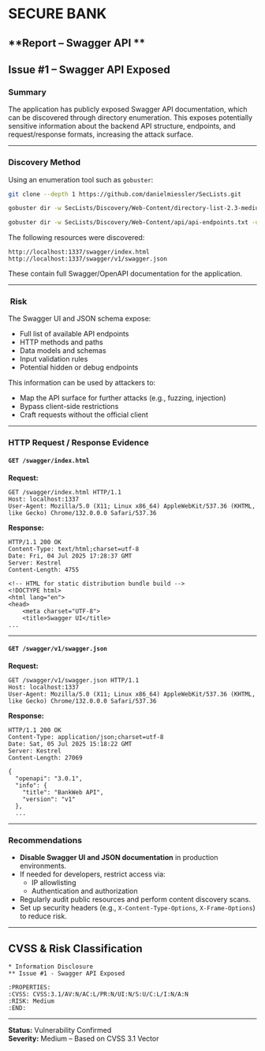 
# SECURE BANK  
**Report – Swagger API **  
---

## Issue #1 – Swagger API Exposed

###  Summary
The application has publicly exposed Swagger API documentation, which can be discovered through directory enumeration. This exposes potentially sensitive information about the backend API structure, endpoints, and request/response formats, increasing the attack surface.

---

###  Discovery Method

Using an enumeration tool such as `gobuster`:

```bash
git clone --depth 1 https://github.com/danielmiessler/SecLists.git

gobuster dir -w SecLists/Discovery/Web-Content/directory-list-2.3-medium.txt -u http://localhost:1337

gobuster dir -w SecLists/Discovery/Web-Content/api/api-endpoints.txt -u http://localhost:1337
```

The following resources were discovered:

```
http://localhost:1337/swagger/index.html
http://localhost:1337/swagger/v1/swagger.json
```

These contain full Swagger/OpenAPI documentation for the application.

---

### ️ Risk

The Swagger UI and JSON schema expose:

- Full list of available API endpoints
- HTTP methods and paths
- Data models and schemas
- Input validation rules
- Potential hidden or debug endpoints

This information can be used by attackers to:

- Map the API surface for further attacks (e.g., fuzzing, injection)
- Bypass client-side restrictions
- Craft requests without the official client

---


###  HTTP Request / Response Evidence

#### `GET /swagger/index.html`

**Request:**
```
GET /swagger/index.html HTTP/1.1
Host: localhost:1337
User-Agent: Mozilla/5.0 (X11; Linux x86_64) AppleWebKit/537.36 (KHTML, like Gecko) Chrome/132.0.0.0 Safari/537.36
```

**Response:**
```
HTTP/1.1 200 OK
Content-Type: text/html;charset=utf-8
Date: Fri, 04 Jul 2025 17:28:37 GMT
Server: Kestrel
Content-Length: 4755

<!-- HTML for static distribution bundle build -->
<!DOCTYPE html>
<html lang="en">
<head>
    <meta charset="UTF-8">
    <title>Swagger UI</title>
...
```

---

#### `GET /swagger/v1/swagger.json`

**Request:**
```
GET /swagger/v1/swagger.json HTTP/1.1
Host: localhost:1337
User-Agent: Mozilla/5.0 (X11; Linux x86_64) AppleWebKit/537.36 (KHTML, like Gecko) Chrome/132.0.0.0 Safari/537.36
```

**Response:**
```
HTTP/1.1 200 OK
Content-Type: application/json;charset=utf-8
Date: Sat, 05 Jul 2025 15:18:22 GMT
Server: Kestrel
Content-Length: 27069

{
  "openapi": "3.0.1",
  "info": {
    "title": "BankWeb API",
    "version": "v1"
  },
  ...
```

---

###  Recommendations

- **Disable Swagger UI and JSON documentation** in production environments.
- If needed for developers, restrict access via:
  - IP allowlisting
  - Authentication and authorization
- Regularly audit public resources and perform content discovery scans.
- Set up security headers (e.g., `X-Content-Type-Options`, `X-Frame-Options`) to reduce risk.

---

##  CVSS & Risk Classification

```text
* Information Disclosure
** Issue #1 - Swagger API Exposed

:PROPERTIES:
:CVSS: CVSS:3.1/AV:N/AC:L/PR:N/UI:N/S:U/C:L/I:N/A:N
:RISK: Medium
:END:
```

---

**Status:**  Vulnerability Confirmed  
**Severity:** Medium – Based on CVSS 3.1 Vector
